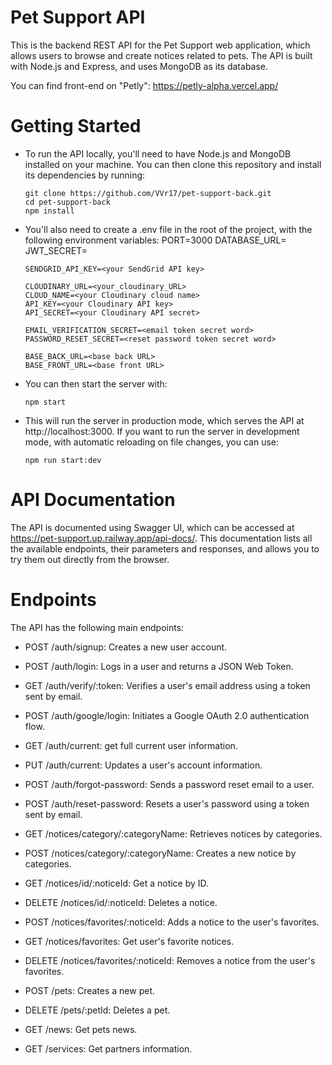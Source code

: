 # Pet Support API

This is the backend REST API for the Pet Support web application, which allows users to browse and create notices related to pets. 
The API is built with Node.js and Express, and uses MongoDB as its database.

You can find front-end on "Petly": https://petly-alpha.vercel.app/ 

# Getting Started
  * To run the API locally, you'll need to have Node.js and MongoDB installed on your machine. You can then clone this repository and install its dependencies by running:

        git clone https://github.com/VVr17/pet-support-back.git
        cd pet-support-back
        npm install

  * You'll also need to create a .env file in the root of the project, with the following environment variables:
        PORT=3000
        DATABASE_URL=<your MongoDB connection string>
        JWT_SECRET=<a secret string for JSON Web Tokens>
        
        SENDGRID_API_KEY=<your SendGrid API key>
        
        CLOUDINARY_URL=<your_cloudinary_URL>
        CLOUD_NAME=<your Cloudinary cloud name>
        API_KEY=<your Cloudinary API key>
        API_SECRET=<your Cloudinary API secret>

        EMAIL_VERIFICATION_SECRET=<email token secret word>
        PASSWORD_RESET_SECRET=<reset password token secret word>

        BASE_BACK_URL=<base back URL>
        BASE_FRONT_URL=<base front URL>
        
  * You can then start the server with:
  
        npm start

  * This will run the server in production mode, which serves the API at http://localhost:3000. If you want to run the server in development mode, with automatic reloading on file changes, you can use:
  
        npm run start:dev


# API Documentation

  The API is documented using Swagger UI, which can be accessed at https://pet-support.up.railway.app/api-docs/. This documentation lists all the available endpoints, their parameters and responses, and allows you to try them out directly from the browser.
  
# Endpoints
The API has the following main endpoints:

  * POST /auth/signup: Creates a new user account.
  * POST /auth/login: Logs in a user and returns a JSON Web Token.
  * GET /auth/verify/:token: Verifies a user's email address using a token sent by email.
  * POST /auth/google/login: Initiates a Google OAuth 2.0 authentication flow.
  * GET /auth/current: get full current user information.
  * PUT /auth/current: Updates a user's account information.
  * POST /auth/forgot-password: Sends a password reset email to a user.
  * POST /auth/reset-password: Resets a user's password using a token sent by email.
  
  * GET /notices/category/:categoryName: Retrieves notices by categories.
  * POST /notices/category/:categoryName: Creates a new notice by categories.
  * GET /notices/id/:noticeId: Get a notice by ID.
  * DELETE /notices/id/:noticeId: Deletes a notice.
  * POST /notices/favorites/:noticeId: Adds a notice to the user's favorites.
  * GET /notices/favorites: Get  user's favorite notices.
  * DELETE /notices/favorites/:noticeId: Removes a notice from the user's favorites.
  
  * POST /pets: Creates a new pet.
  * DELETE /pets/:petId: Deletes a pet.
  
  * GET /news: Get pets news.
  * GET /services: Get partners information.
